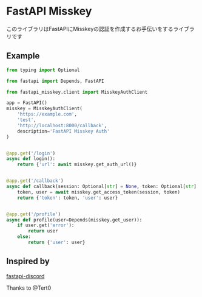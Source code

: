 # FastAPI Misskey

このライブラリはFastAPIにMisskeyの認証を作成するお手伝いをするライブラリです

## Example

```python
from typing import Optional

from fastapi import Depends, FastAPI

from fastapi_misskey.client import MisskeyAuthClient

app = FastAPI()
misskey = MisskeyAuthClient(
    'https://example.com',
    'test',
    'http://localhost:8000/callback',
    description='FastAPI Misskey Auth'
)


@app.get('/login')
async def login():
    return {'url': await misskey.get_auth_url()}


@app.get('/callback')
async def callback(session: Optional[str] = None, token: Optional[str] = None):
    token, user = await misskey.get_access_token(session, token)
    return {'token': token, 'user': user}


@app.get('/profile')
async def profile(user=Depends(misskey.get_user)):
    if user.get('error'):
        return user
    else:
        return {'user': user}

```

## Inspired by

[fastapi-discord](https://github.com/Tert0/fastapi-discord)

Thanks to @Tert0